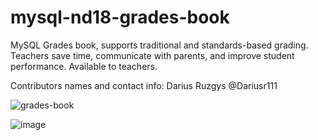 # mysql-nd18-grades-book
MySQL
Grades book, supports traditional and standards-based grading. Teachers save time, communicate with parents, and improve student performance. Available to teachers.

Contributors names and contact info: Darius Ruzgys @Dariusr111

![grades-book](https://user-images.githubusercontent.com/106965568/190920674-f4f980b6-36ac-4a5a-93d6-1603639438fe.png)

![image](https://user-images.githubusercontent.com/106965568/190920781-c83dc18e-c811-4e6d-a32f-a185e749d295.png)

